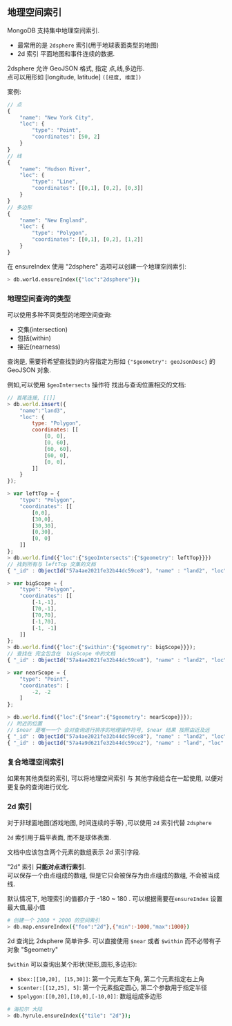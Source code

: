 ## 地理空间索引

MongoDB 支持集中地理空间索引.  

- 最常用的是 `2dsphere` 索引(用于地球表面类型的地图)
- 2d 索引 平面地图和事件连续的数据.  

2dsphere 允许 GeoJSON 格式, 指定 点,线,多边形.  
点可以用形如 \[longitude, latitude\] `([经度, 维度])`

案例:  

```js
// 点
{
    "name": "New York City",
    "loc": {
        "type": "Point",
        "coordinates": [50, 2]
    }
}
// 线
{
    "name": "Hudson River",
    "loc": {
        "type": "Line",
        "coordinates": [[0,1], [0,2], [0,3]]
    }
}
// 多边形
{
    "name": "New England",
    "loc": {
        "type": "Polygon",
        "coordinates": [[0,1], [0,2], [1,2]]
    }
}
```

在 ensureIndex 使用 "2dsphere" 选项可以创建一个地理空间索引:  

```bash
> db.world.ensureIndex({"loc":"2dsphere"});
```

### 地理空间查询的类型

可以使用多种不同类型的地理空间查询:   

- 交集(intersection)
- 包括(within)
- 接近(nearness)

查询是, 需要将希望查找到的内容指定为形如 `{"$geometry": geoJsonDesc}` 的 GeoJSON 对象.  

例如,可以使用 `$geoIntersects` 操作符 找出与查询位置相交的文档:  

```js
// 首尾连接, [[]]
> db.world.insert({
    "name":"land3",
    "loc": {
        type: "Polygon",
        coordinates: [[
            [0, 0],
            [0, 60],
            [60, 60],
            [60, 0],
            [0, 0],
        ]]
    }
});

> var leftTop = {
    "type": "Polygon",
    "coordinates": [[
        [0,0],
        [30,0],
        [30,30],
        [0,30],
        [0, 0]
    ]]
};
> db.world.find({"loc":{"$geoIntersects":{"$geometry": leftTop}}})
// 找到所有与 leftTop 交集的文档
{ "_id" : ObjectId("57a4ae2021fe32b44dc59ce8"), "name" : "land2", "loc" : { "type" : "Polygon", "coordinates" : [ [ [ 0, 0 ], [ 0, 60 ], [ 60, 60 ], [ 60, 0 ], [ 0, 0 ] ] ] } }

> var bigScope = {
    "type": "Polygon",
    "coordinates": [[
        [-1,-1],
        [70,-1],
        [70,70],
        [-1,70],
        [-1, -1]
    ]]
};
> db.world.find({"loc":{"$within":{"$geometry": bigScope}}});
// 查找在 完全包含在  bigScope 中的文档
{ "_id" : ObjectId("57a4ae2021fe32b44dc59ce8"), "name" : "land2", "loc" : { "type" : "Polygon", "coordinates" : [ [ [ 0, 0 ], [ 0, 60 ], [ 60, 60 ], [ 60, 0 ], [ 0, 0 ] ] ] } }

> var nearScope = {
    "type": "Point",
    "coordinates": [
        -2, -2
    ]
};

> db.world.find({"loc":{"$near":{"$geometry": nearScope}}});
// 附近的位置
// $near 是唯一一个 会对查询进行排序的地理操作符号, $near 结果 按照由近及远
{ "_id" : ObjectId("57a4ae2021fe32b44dc59ce8"), "name" : "land2", "loc" : { "type" : "Polygon", "coordinates" : [ [ [ 0, 0 ], [ 0, 60 ], [ 60, 60 ], [ 60, 0 ], [ 0, 0 ] ] ] } }
{ "_id" : ObjectId("57a4a9d621fe32b44dc59ce2"), "name" : "land", "loc" : { "type" : "Point", "coordinates" : [ 122.53233, 52.968872 ] } }
```

### 复合地理空间索引

如果有其他类型的索引, 可以将地理空间索引 与 其他字段组合在一起使用, 以便对更复杂的查询进行优化.  


### 2d 索引

对于非球面地图(游戏地图, 时间连续的手等) ,可以使用 `2d` 索引代替 `2dsphere`  

`2d` 索引用于扁平表面, 而不是球体表面.  

文档中应该包含两个元素的数组表示 2d 索引字段.  

"2d" 索引 __只能对点进行索引__.  
可以保存一个由点组成的数组, 但是它只会被保存为由点组成的数组, 不会被当成线.  

默认情况下, 地理索引的值都介于 -180 ~ 180 . 可以根据需要在`ensureIndex` 设置最大值,最小值

```bash
# 创建一个 2000 * 2000 的空间索引
> db.map.ensureIndex({"foo":"2d"},{"min":-1000,"max":1000})
```

2d 查询比 2dsphere 简单许多. 可以直接使用 `$near` 或者 `$within` 而不必带有子对象 "$geometry"  

`$within` 可以查询出某个形状(矩形,圆形,多边形):  

- `$box:[[10,20], [15,30]]`: 第一个元素左下角, 第二个元素指定右上角
- `$center:[[12,25], 5]`: 第一个元素指定圆心, 第二个参数用于指定半径
- `$polygon:[[0,20],[10,0],[-10,0]]`: 数组组成多边形




```bash
# 海拉尔 大陆
> db.hyrule.ensureIndex({"tile": "2d"});
```
